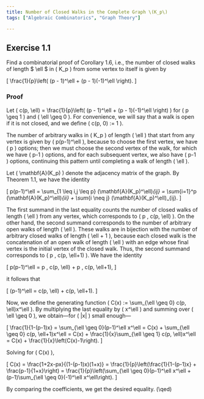 ```yaml
---
title: Number of Closed Walks in the Complete Graph \(K_p\)
tags: ["Algebraic Combinatorics", "Graph Theory"]

---
```


## Exercise 1.1
Find a combinatorial proof of Corollary 1.6, i.e., the number of closed walks of length $ \ell $ in \( K_p \) from some vertex to itself is given by

\[
\frac{1}{p}\left( (p - 1)^\ell + (p - 1)(-1)^\ell \right).
\]

### Proof

Let \( c(p, \ell) = \frac{1}{p}\left( (p - 1)^\ell + (p - 1)(-1)^\ell \right) \) for \( p \geq 1 \) and \( \ell \geq 0 \). For convenience, we will say that a walk is open if it is not closed, and we define \( c(p, 0) := 1 \).

The number of arbitrary walks in \( K_p \) of length \( \ell \) that start from any vertex is given by \( p(p-1)^\ell \), because to choose the first vertex, we have \( p \) options; then we must choose the second vertex of the walk, for which we have \( p-1 \) options, and for each subsequent vertex, we also have \( p-1 \) options, continuing this pattern until completing a walk of length \( \ell \).

Let \( \mathbf{A}(K_p) \) denote the adjacency matrix of the graph. By Theorem 1.1, we have the identity

\[
p(p-1)^\ell = \sum_{1 \leq i,j \leq p} (\mathbf{A}(K_p)^\ell)_{ij} = \sum_{i=1}^p (\mathbf{A}(K_p)^\ell)_{ii} + \sum_{i \neq j} (\mathbf{A}(K_p)^\ell)_{ij}.
\]

The first summand in the last equality counts the number of closed walks of length \( \ell \) from any vertex, which corresponds to \( p \, c(p, \ell) \). On the other hand, the second summand corresponds to the number of arbitrary open walks of length \( \ell \). These walks are in bijection with the number of arbitrary closed walks of length \( \ell + 1 \), because each closed walk is the concatenation of an open walk of length \( \ell \) with an edge whose final vertex is the initial vertex of the closed walk. Thus, the second summand corresponds to \( p \, c(p, \ell+1) \). We have the identity 

\[
p(p-1)^\ell = p \, c(p, \ell) + p \, c(p, \ell+1),
\]

it follows that 

\[
(p-1)^\ell = c(p, \ell) + c(p, \ell+1).
\]

Now, we define the generating function \( C(x) := \sum_{\ell \geq 0} c(p, \ell)x^\ell \). By multiplying the last equality by \( x^\ell \) and summing over \( \ell \geq 0 \), we obtain—for \( |x| \) small enough—

\[
\frac{1}{1-(p-1)x}
= \sum_{\ell \geq 0}(p-1)^\ell x^\ell
= C(x) + \sum_{\ell \geq 0} c(p, \ell+1)x^\ell
= C(x) + \frac{1}{x}\sum_{\ell \geq 1} c(p, \ell)x^\ell
= C(x) + \frac{1}{x}\left(C(x)-1\right).
\]

Solving for \( C(x) \),

\[
C(x) = \frac{1+2x-px}{(1-(p-1)x)(1+x)}
= \frac{1}{p}\left(\frac{1}{1-(p-1)x} + \frac{p-1}{1+x}\right)
= \frac{1}{p}\left(\sum_{\ell \geq 0}(p-1)^\ell x^\ell + (p-1)\sum_{\ell \geq 0}(-1)^\ell x^\ell\right).
\]

By comparing the coefficients, we get the desired equality. \(\qed\)